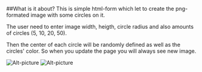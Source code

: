 ##What is it about?
This is simple html-form which let to create the png-formated image with some circles on it.

The user need to enter image width, heigth, circle radius and also amounts of circles (5, 10, 20, 50).

Then the center of each circle will be randomly defined as well as the circles' color. So when you update the page you will always see new image.

![Alt-picture](https://github.com/o-maslova/php_test/pictures/form.png "Form")
![Alt-picture](https://github.com/o-maslova/php_test/pictures/result.png "Result")

